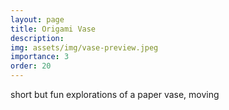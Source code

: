 ```yaml
---
layout: page
title: Origami Vase
description: 
img: assets/img/vase-preview.jpeg
importance: 3
order: 20
---
```

short but fun explorations of a paper vase, moving